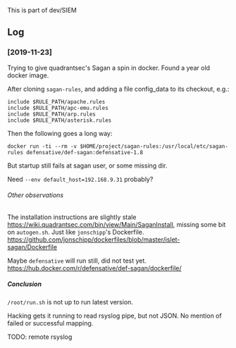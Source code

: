 This is part of dev/SIEM

## Log

### [2019-11-23] 
Trying to give quadrantsec's Sagan a spin in docker. Found a year old docker
image.

After cloning `sagan-rules`, and adding a file config_data to its checkout,
e.g.:
```
include $RULE_PATH/apache.rules
include $RULE_PATH/apc-emu.rules
include $RULE_PATH/arp.rules
include $RULE_PATH/asterisk.rules
```

Then the following goes a long way:
```
docker run -ti --rm -v $HOME/project/sagan-rules:/usr/local/etc/sagan-rules defensative/def-sagan:defensative-1.8
```
But startup still fails at sagan user, or some missing dir.

Need ``--env default_host=192.168.9.31`` probably?

###### Other observations
The installation instructions are slightly stale
<https://wiki.quadrantsec.com/bin/view/Main/SaganInstall>,
missing some bit on ``autogen.sh``. Just like `jonschipp`'s Dockerfile.
<https://github.com/jonschipp/dockerfiles/blob/master/islet-sagan/Dockerfile>

Maybe `defensative` will run still, did not test yet.
<https://hub.docker.com/r/defensative/def-sagan/dockerfile/>

##### Conclusion
``/root/run.sh`` is not up to run latest version.

Hacking gets it running to read rsyslog pipe, but not JSON. No mention of failed
or successful mapping.

TODO: remote rsyslog

